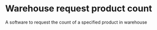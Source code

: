 # Warehouse request product count

A software to request the count of a specified product in warehouse
